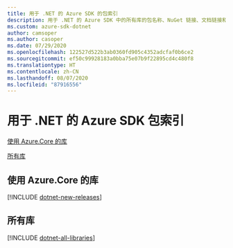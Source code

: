```yaml
---
title: 用于 .NET 的 Azure SDK 的包索引
description: 用于 .NET 的 Azure SDK 中的所有库的包名称、NuGet 链接、文档链接和源代码链接列表。
ms.custom: azure-sdk-dotnet
author: camsoper
ms.author: casoper
ms.date: 07/29/2020
ms.openlocfilehash: 122527d522b3ab0360fd905c4352adcfaf0b6ce2
ms.sourcegitcommit: ef50c99928183a0bba75e07b9f22895cd4c480f8
ms.translationtype: HT
ms.contentlocale: zh-CN
ms.lasthandoff: 08/07/2020
ms.locfileid: "87916556"
---
```

# <a name="azure-sdk-for-net-package-index"></a>用于 .NET 的 Azure SDK 包索引

[使用 Azure.Core 的库](#libraries-using-azurecore)

[所有库](#all-libraries)

## <a name="libraries-using-azurecore"></a>使用 Azure.Core 的库

[!INCLUDE [dotnet-new-releases](./includes/dotnet-new.md)]

## <a name="all-libraries"></a>所有库

[!INCLUDE [dotnet-all-libraries](./includes/dotnet-all.md)]
